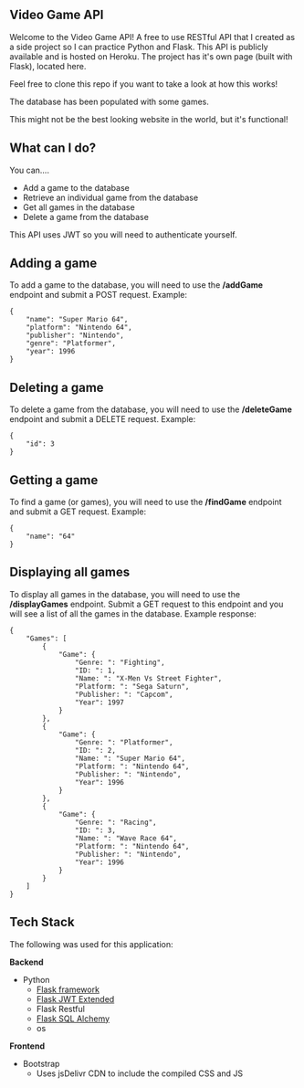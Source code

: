 ## Video Game API

Welcome to the Video Game API! A free to use RESTful API that I created as a side project so I can practice Python and Flask. This API is publicly available and is hosted on Heroku. The project has it's own page (built with Flask), located here.

Feel free to clone this repo if you want to take a look at how this works!

The database has been populated with some games.

This might not be the best looking website in the world, but it's functional!

## What can I do?

You can....

* Add a game to the database
* Retrieve an individual game from the database
* Get all games in the database
* Delete a game from the database

This API uses JWT so you will need to authenticate yourself.

## Adding a game

To add a game to the database, you will need to use the <strong>/addGame</strong> endpoint and submit a POST request. Example:
```
{
    "name": "Super Mario 64",
    "platform": "Nintendo 64",
    "publisher": "Nintendo",
    "genre": "Platformer",
    "year": 1996
}
```

## Deleting a game
To delete a game from the database, you will need to use the <strong>/deleteGame</strong> endpoint and submit a DELETE request. Example:
```
{
    "id": 3
}
```

## Getting a game
To find a game (or games), you will need to use the <strong>/findGame</strong> endpoint and submit a GET request. Example:
```
{
    "name": "64"
}
```

## Displaying all games
To display all games in the database, you will need to use the <strong>/displayGames</strong> endpoint. Submit a GET request to this endpoint and you will see a list of all the games in the database. Example response:
```
{
    "Games": [
        {
            "Game": {
                "Genre: ": "Fighting",
                "ID: ": 1,
                "Name: ": "X-Men Vs Street Fighter",
                "Platform: ": "Sega Saturn",
                "Publisher: ": "Capcom",
                "Year": 1997
            }
        },
        {
            "Game": {
                "Genre: ": "Platformer",
                "ID: ": 2,
                "Name: ": "Super Mario 64",
                "Platform: ": "Nintendo 64",
                "Publisher: ": "Nintendo",
                "Year": 1996
            }
        },
        {
            "Game": {
                "Genre: ": "Racing",
                "ID: ": 3,
                "Name: ": "Wave Race 64",
                "Platform: ": "Nintendo 64",
                "Publisher: ": "Nintendo",
                "Year": 1996
            }
        }
    ]
}
```


## Tech Stack
The following was used for this application:

**Backend**
* Python
    * [Flask framework](https://flask.palletsprojects.com/en/1.1.x/)
    * [Flask JWT Extended](https://pypi.org/project/Flask-JWT-Extended/)
    * Flask Restful
    * [Flask SQL Alchemy](https://flask-sqlalchemy.palletsprojects.com/en/2.x/#)
    * os

**Frontend**
* Bootstrap
    * Uses jsDelivr CDN to include the compiled CSS and JS

